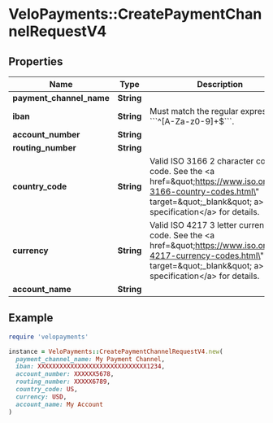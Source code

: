 # VeloPayments::CreatePaymentChannelRequestV4

## Properties

| Name | Type | Description | Notes |
| ---- | ---- | ----------- | ----- |
| **payment_channel_name** | **String** |  | [optional] |
| **iban** | **String** | Must match the regular expression &#x60;&#x60;&#x60;^[A-Za-z0-9]+$&#x60;&#x60;&#x60;. | [optional] |
| **account_number** | **String** |  | [optional] |
| **routing_number** | **String** |  | [optional] |
| **country_code** | **String** | Valid ISO 3166 2 character country code. See the &lt;a href&#x3D;\&quot;https://www.iso.org/iso-3166-country-codes.html\&quot; target&#x3D;\&quot;_blank\&quot; a&gt;ISO specification&lt;/a&gt; for details. | [optional] |
| **currency** | **String** | Valid ISO 4217 3 letter currency code. See the &lt;a href&#x3D;\&quot;https://www.iso.org/iso-4217-currency-codes.html\&quot; target&#x3D;\&quot;_blank\&quot; a&gt;ISO specification&lt;/a&gt; for details. | [optional] |
| **account_name** | **String** |  | [optional] |

## Example

```ruby
require 'velopayments'

instance = VeloPayments::CreatePaymentChannelRequestV4.new(
  payment_channel_name: My Payment Channel,
  iban: XXXXXXXXXXXXXXXXXXXXXXXXXXXXXX1234,
  account_number: XXXXXX5678,
  routing_number: XXXXX6789,
  country_code: US,
  currency: USD,
  account_name: My Account
)
```

